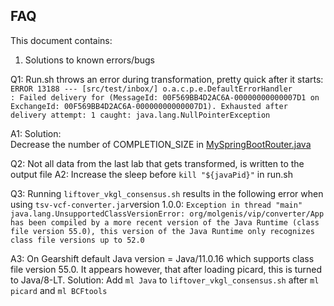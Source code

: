 ## FAQ
This document contains:
1. Solutions to known errors/bugs

Q1: Run.sh throws an error during transformation, pretty quick after it starts:
`
ERROR 13188 --- [src/test/inbox/] o.a.c.p.e.DefaultErrorHandler            : Failed delivery for (MessageId: 00F569BB4D2AC6A-00000000000007D1 on ExchangeId: 00F569BB4D2AC6A-00000000000007D1). Exhausted after delivery attempt: 1 caught: java.lang.NullPointerException
`

A1: Solution:  
Decrease the number of COMPLETION_SIZE in [MySpringBootRouter.java](https://github.com/molgenis/data-transform-vkgl/blob/master/src/main/java/org/molgenis/core/MySpringBootRouter.java) 

Q2: Not all data from the last lab that gets transformed, is written to the output file
A2: Increase the sleep before `kill "${javaPid}"` in run.sh

Q3: Running `liftover_vkgl_consensus.sh` results in the following error when using `tsv-vcf-converter.jar`version 1.0.0:
`
Exception in thread "main" java.lang.UnsupportedClassVersionError: org/molgenis/vip/converter/App has been compiled by a more recent version of the Java Runtime (class file version 55.0), this version of the Java Runtime only recognizes class file versions up to 52.0
`

A3: On Gearshift default Java version = Java/11.0.16 which supports class file version 55.0. 
    It appears however, that after loading picard, this is turned to Java/8-LT. 
    Solution: Add `ml Java` to `liftover_vkgl_consensus.sh` after `ml picard` and `ml BCFtools` 


